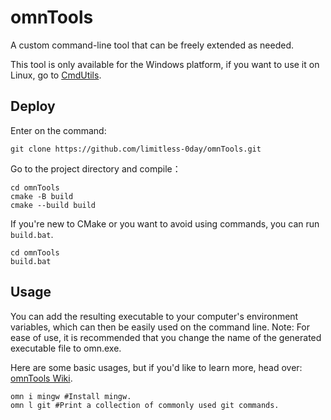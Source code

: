 # omnTools

A custom command-line tool that can be freely extended as needed.

This tool is only available for the Windows platform, if you want to use it on Linux, go to [CmdUtils](https://github.com/lmliheng/CmdUtils).

## Deploy

Enter on the command:

```shell
git clone https://github.com/limitless-0day/omnTools.git
```

Go to the project directory and compile：

```shell
cd omnTools
cmake -B build
cmake --build build
```

If you're new to CMake or you want to avoid using commands, you can run `build.bat`.

```shell
cd omnTools
build.bat
```

## Usage

You can add the resulting executable to your computer's environment variables, which can then be easily used on the command line. Note: For ease of use, it is recommended that you change the name of the generated executable file to omn.exe.

Here are some basic usages, but if you'd like to learn more, head over: [omnTools Wiki](https://github.com/limitless-0day/omnTools/wiki/).

```shell
omn i mingw #Install mingw.
omn l git #Print a collection of commonly used git commands.
```
